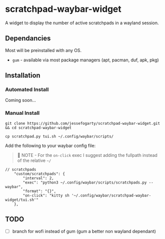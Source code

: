 # scratchpad-waybar-widget
A widget to display the number of active scratchpads in a wayland session.

## Dependancies

Most will be preinstalled with any OS.

  - `gum` - available via most package managers (apt, pacman, duf, apk, pkg)

## Installation

### Automated Install

Coming soon...

### Manual Install

`git clone https://github.com/jessefogarty/scratchpad-waybar-widget.git && cd scratchpad-waybar-widget`

`cp scratchpad.py tui.sh ~/.config/waybar/scripts/`

Add the following to your waybar config file:

> :memo: NOTE - For the `on-click` exec I suggest adding the fullpath instead of the relative `~/`

```
// scratchpads
    "custom/scratchpads": {
        "interval": 2,
        "exec": "python3 ~/.config/waybar/scripts/scratchpads.py --waybar",
        "format": "{}",
        "on-click": "kitty sh '~/.config/waybar/scratchpad-waybar-widget/tui.sh'"
    },
```


## TODO

  - [ ] branch for wofi instead of gum (gum a better non wayland dependant)
